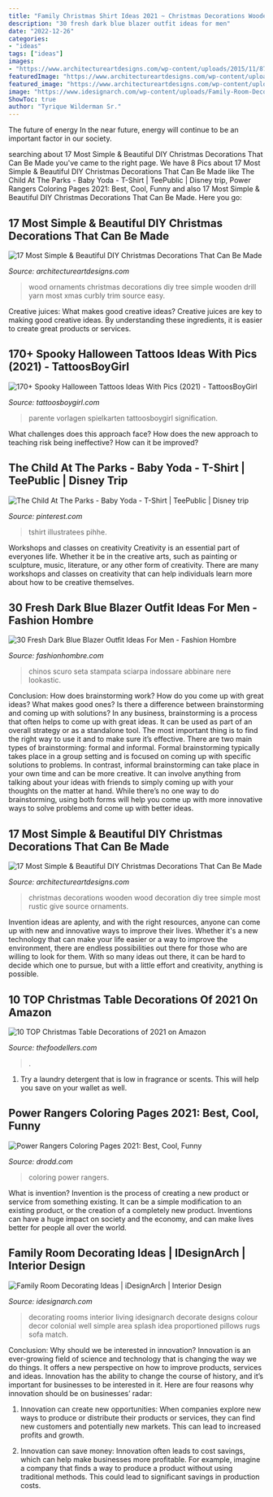 ```yaml
---
title: "Family Christmas Shirt Ideas 2021 ~ Christmas Decorations Wooden Wood Decoration Diy Tree Simple Most Rustic Give Source Ornaments"
description: "30 fresh dark blue blazer outfit ideas for men"
date: "2022-12-26"
categories:
- "ideas"
tags: ["ideas"]
images:
- "https://www.architectureartdesigns.com/wp-content/uploads/2015/11/875.jpg"
featuredImage: "https://www.architectureartdesigns.com/wp-content/uploads/2015/11/277.jpg"
featured_image: "https://www.architectureartdesigns.com/wp-content/uploads/2015/11/277.jpg"
image: "https://www.idesignarch.com/wp-content/uploads/Family-Room-Decorating-Ideas_3.jpg"
ShowToc: true
author: "Tyrique Wilderman Sr."
---
```



The future of energy
In the near future, energy will continue to be an important factor in our society.

	

		
searching about 17 Most Simple &amp; Beautiful DIY Christmas Decorations That Can Be Made you've came to the right page. We have 8 Pics about 17 Most Simple &amp; Beautiful DIY Christmas Decorations That Can Be Made like The Child At The Parks - Baby Yoda - T-Shirt | TeePublic | Disney trip, Power Rangers Coloring Pages 2021: Best, Cool, Funny and also 17 Most Simple &amp; Beautiful DIY Christmas Decorations That Can Be Made. Here you go:
		
    
## 17 Most Simple &amp; Beautiful DIY Christmas Decorations That Can Be Made

<img loading=lazy src="https://www.architectureartdesigns.com/wp-content/uploads/2015/11/277.jpg" onerror="this.onerror=null;this.src='https://tse2.mm.bing.net/th?id=OIP.tE5x4qV3L7RoMS3ETvmW9wHaJ5&amp;pid=15.1';" alt="17 Most Simple &amp; Beautiful DIY Christmas Decorations That Can Be Made">

_Source: architectureartdesigns.com_

>wood ornaments christmas decorations diy tree simple wooden drill yarn most xmas curbly trim source easy. 

	

Creative juices: What makes good creative ideas?
Creative juices are key to making good creative ideas. By understanding these ingredients, it is easier to create great products or services.

    
## 170+ Spooky Halloween Tattoos Ideas With Pics (2021) - TattoosBoyGirl

<img loading=lazy src="https://cdn.tattoosboygirl.com/wp-content/uploads/2021/08/Halloween-Tattoo-designs-139.jpg" onerror="this.onerror=null;this.src='https://tse4.mm.bing.net/th?id=OIP.66cZf6iUYfM_EgTjBui-FwHaJQ&amp;pid=15.1';" alt="170+ Spooky Halloween Tattoos Ideas With Pics (2021) - TattoosBoyGirl">

_Source: tattoosboygirl.com_

>parente vorlagen spielkarten tattoosboygirl signification. 

	

What challenges does this approach face?
How does the new approach to teaching risk being ineffective? How can it be improved?

    
## The Child At The Parks - Baby Yoda - T-Shirt | TeePublic | Disney Trip

<img loading=lazy src="https://i.pinimg.com/736x/aa/64/23/aa6423b07d918888c860ac4a38fa51eb.jpg" onerror="this.onerror=null;this.src='https://tse3.mm.bing.net/th?id=OIP.Zm77kHNIEVbZW726SVAORgHaHa&amp;pid=15.1';" alt="The Child At The Parks - Baby Yoda - T-Shirt | TeePublic | Disney trip">

_Source: pinterest.com_

>tshirt illustratees pihhe. 

	

Workshops and classes on creativity
Creativity is an essential part of everyones life. Whether it be in the creative arts, such as painting or sculpture, music, literature, or any other form of creativity. There are many workshops and classes on creativity that can help individuals learn more about how to be creative themselves.

    
## 30 Fresh Dark Blue Blazer Outfit Ideas For Men - Fashion Hombre

<img loading=lazy src="https://www.fashionhombre.com/wp-content/uploads/2019/07/Fresh-Dark-Blue-Blazer-Outfit-Ideas-For-Men-12-1.jpg" onerror="this.onerror=null;this.src='https://tse3.mm.bing.net/th?id=OIP.GonPSKXua_3ro3Jr9-_D4wHaLH&amp;pid=15.1';" alt="30 Fresh Dark Blue Blazer Outfit Ideas For Men - Fashion Hombre">

_Source: fashionhombre.com_

>chinos scuro seta stampata sciarpa indossare abbinare nere lookastic. 

	

Conclusion: How does brainstorming work? How do you come up with great ideas? What makes good ones? Is there a difference between brainstorming and coming up with solutions?
In any business, brainstorming is a process that often helps to come up with great ideas. It can be used as part of an overall strategy or as a standalone tool. The most important thing is to find the right way to use it and to make sure it’s effective. There are two main types of brainstorming: formal and informal. Formal brainstorming typically takes place in a group setting and is focused on coming up with specific solutions to problems. In contrast, informal brainstorming can take place in your own time and can be more creative. It can involve anything from talking about your ideas with friends to simply coming up with your thoughts on the matter at hand. While there’s no one way to do brainstorming, using both forms will help you come up with more innovative ways to solve problems and come up with better ideas.

    
## 17 Most Simple &amp; Beautiful DIY Christmas Decorations That Can Be Made

<img loading=lazy src="https://www.architectureartdesigns.com/wp-content/uploads/2015/11/875.jpg" onerror="this.onerror=null;this.src='https://tse3.mm.bing.net/th?id=OIP.bbAeDZpaUKM6V-mduJ-2ewHaIb&amp;pid=15.1';" alt="17 Most Simple &amp; Beautiful DIY Christmas Decorations That Can Be Made">

_Source: architectureartdesigns.com_

>christmas decorations wooden wood decoration diy tree simple most rustic give source ornaments. 

	

Invention ideas are aplenty, and with the right resources, anyone can come up with new and innovative ways to improve their lives. Whether it's a new technology that can make your life easier or a way to improve the environment, there are endless possibilities out there for those who are willing to look for them. With so many ideas out there, it can be hard to decide which one to pursue, but with a little effort and creativity, anything is possible.

    
## 10 TOP Christmas Table Decorations Of 2021 On Amazon

<img loading=lazy src="https://thefoodellers.com/wp-content/uploads/2020/10/christmas-table-decorations-scaled.jpeg" onerror="this.onerror=null;this.src='https://tse1.mm.bing.net/th?id=OIP.g2wHoKRwQNW6z7d69pQqtwHaLH&amp;pid=15.1';" alt="10 TOP Christmas Table Decorations of 2021 on Amazon">

_Source: thefoodellers.com_

>. 

	

1. Try a laundry detergent that is low in fragrance or scents. This will help you save on your wallet as well.

    
## Power Rangers Coloring Pages 2021: Best, Cool, Funny

<img loading=lazy src="https://www.drodd.com/images11/power-rangers-coloring-pages17.jpg" onerror="this.onerror=null;this.src='https://tse4.mm.bing.net/th?id=OIP.0RLS2mptT4KBhsWJuEuQBwHaKX&amp;pid=15.1';" alt="Power Rangers Coloring Pages 2021: Best, Cool, Funny">

_Source: drodd.com_

>coloring power rangers. 

	

What is invention?
Invention is the process of creating a new product or service from something existing. It can be a simple modification to an existing product, or the creation of a completely new product. Inventions can have a huge impact on society and the economy, and can make lives better for people all over the world.

    
## Family Room Decorating Ideas | IDesignArch | Interior Design

<img loading=lazy src="https://www.idesignarch.com/wp-content/uploads/Family-Room-Decorating-Ideas_3.jpg" onerror="this.onerror=null;this.src='https://tse1.mm.bing.net/th?id=OIP.f7v0uGtLd3qNuY8U6UnLtwHaJL&amp;pid=15.1';" alt="Family Room Decorating Ideas | iDesignArch | Interior Design">

_Source: idesignarch.com_

>decorating rooms interior living idesignarch decorate designs colour decor colonial well simple area splash idea proportioned pillows rugs sofa match. 

	

Conclusion: Why should we be interested in innovation?
Innovation is an ever-growing field of science and technology that is changing the way we do things. It offers a new perspective on how to improve products, services and ideas. Innovation has the ability to change the course of history, and it’s important for businesses to be interested in it. Here are four reasons why innovation should be on businesses’ radar:
1) Innovation can create new opportunities: When companies explore new ways to produce or distribute their products or services, they can find new customers and potentially new markets. This can lead to increased profits and growth.

2) Innovation can save money: Innovation often leads to cost savings, which can help make businesses more profitable. For example, imagine a company that finds a way to produce a product without using traditional methods. This could lead to significant savings in production costs.

